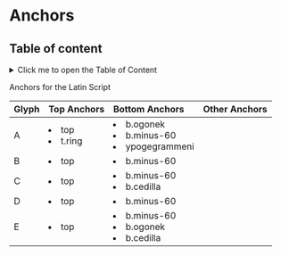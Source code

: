 # Anchors  
  
##  Table of content
<details>
  <summary>Click me to open the Table of Content</summary>  
  
+ <a id=tc_graveabove></a>Latin Script [:arrows_counterclockwise:](#graveabove)  
+ <a id=tc_dotabove></a>Greek Script [:arrows_counterclockwise:](#dotabove)  
+ <a id=tc_breve></a>Cyrillic Script [:arrows_counterclockwise:](#breve)   
</details>    
  
Anchors for the Latin Script

| Glyph | Top Anchors | Bottom Anchors | Other Anchors |    
|:---- |:---- |:---- |:---- | 
| A | <li>top</li> <li>t.ring</li> | <li>b.ogonek</li> <li>b.minus-60</li> <li>ypogegrammeni</li> | | 
| B | <li>top</li> | <li>b.minus-60</li> | | 
| C | <li>top</li> | <li>b.minus-60</li> <li>b.cedilla</li> | | 
| D | <li>top</li> | <li>b.minus-60</li> | | 
| E | <li>top</li> | <li>b.minus-60</li> <li>b.ogonek</li> <li>b.cedilla</li> | | 